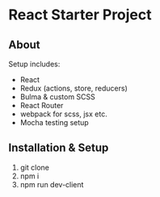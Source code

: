 # React Starter Project

## About
Setup includes:
- React
- Redux (actions, store, reducers)
- Bulma & custom SCSS
- React Router
- webpack for scss, jsx etc.
- Mocha testing setup

## Installation & Setup
1. git clone
3. npm i
4. npm run dev-client




